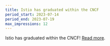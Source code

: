 ```yaml
---
title: Istio has graduated within the CNCF
period_start: 2023-07-14
period_end: 2023-07-19
max_impressions: 12
---
```


Istio has graduated within the CNCF! [Read more](/blog/2023/istio-graduates-within-cncf/).
